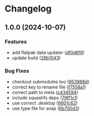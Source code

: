 # Changelog

## 1.0.0 (2024-10-07)


### Features

* add flatpak data updater ([df0d6f8](https://github.com/claudiiii/com.todoist.Todoist/commit/df0d6f8b813618e0dfc0294d0119514936b89822))
* update build ([28b1043](https://github.com/claudiiii/com.todoist.Todoist/commit/28b104305cc73a1716976984982fa6be9a429274))


### Bug Fixes

* checkout submodules too ([953988d](https://github.com/claudiiii/com.todoist.Todoist/commit/953988ddfd5d20fe9aff76d191061be655bdb02c))
* correct key to rename file ([f7558a1](https://github.com/claudiiii/com.todoist.Todoist/commit/f7558a136251311fac838d1aed30c5d22daa4439))
* correct path to meta ([c434594](https://github.com/claudiiii/com.todoist.Todoist/commit/c434594728adc96bfc2b97a63901d82125b796ce))
* include squashfs deps ([79ff1c1](https://github.com/claudiiii/com.todoist.Todoist/commit/79ff1c13c30878c824cf25710c319e92deb318f6))
* use correct .desktop ([6601c62](https://github.com/claudiiii/com.todoist.Todoist/commit/6601c6220a7f5027f7e1d2800ed810d24b5bbff9))
* use type file for snap ([6b700d3](https://github.com/claudiiii/com.todoist.Todoist/commit/6b700d35234359956b959eed6c9ae77bf72225d8))
